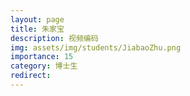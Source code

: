 ```yaml
---
layout: page
title: 朱家宝
description: 视频编码
img: assets/img/students/JiabaoZhu.png
importance: 15
category: 博士生
redirect:
---
```

